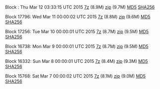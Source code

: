 Block : Thu Mar 12 03:33:15 UTC 2015 [7z](https://transfer.sh/Oi6VL/bootstrap.dat.20150312.7z) (8.9M) [zip](https://transfer.sh/1rASo/bootstrap.dat.20150312.zip) (9.7M) [MD5](https://transfer.sh/am5bk/md5.txt) [SHA256](https://transfer.sh/47Kw2/sha256.txt)

Block 17796: Wed Mar 11 00:00:02 UTC 2015 [7z](https://transfer.sh/rerBm/bootstrap.dat.20150311.7z) (8.8M) [zip](https://transfer.sh/XOaJ2/bootstrap.dat.20150311.zip) (9.6M) [MD5](https://transfer.sh/18oNM6/md5.txt) [SHA256](https://transfer.sh/mypq4/sha256.txt)

Block 17256: Tue Mar 10 00:00:01 UTC 2015 [7z](https://transfer.sh/6KEmw/bootstrap.dat.20150310.7z) (8.7M) [zip](https://transfer.sh/1cLmlV/bootstrap.dat.20150310.zip) (9.5M) [MD5](https://transfer.sh/11veTp/md5.txt) [SHA256](https://transfer.sh/b4yDj/sha256.txt)

Block 16738: Mon Mar  9 00:00:01 UTC 2015 [7z](https://transfer.sh/1b1z2M/bootstrap.dat.20150309.7z) (8.7M) [zip](https://transfer.sh/ppEFC/bootstrap.dat.20150309.zip) (9.5M) [MD5](https://transfer.sh/Bx3ov/md5.txt) [SHA256](https://transfer.sh/16JzY1/sha256.txt)

Block 16332: Sun Mar  8 00:00:01 UTC 2015 [7z](https://transfer.sh/Q1ceB/bootstrap.dat.20150308.7z) (8.4M) [zip](https://transfer.sh/Sj0CD/bootstrap.dat.20150308.zip) (9.3M) [MD5](https://transfer.sh/1PyTG/md5.txt) [SHA256](https://transfer.sh/a3KFD/sha256.txt)

Block 15768: Sat Mar  7 00:00:02 UTC 2015 [7z](https://transfer.sh/1g3bCN/bootstrap.dat.20150307.7z) (8.1M) [zip](https://transfer.sh/BvVMs/bootstrap.dat.20150307.zip) (9.0M) [MD5](https://transfer.sh/D2Gwq/md5.txt) [SHA256](https://transfer.sh/1aHpx6/sha256.txt)

